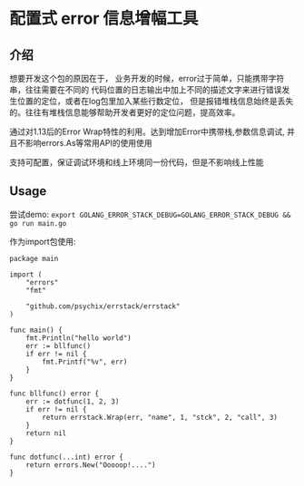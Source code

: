# 配置式 error 信息增幅工具
## 介绍
想要开发这个包的原因在于， 业务开发的时候，error过于简单，只能携带字符串，往往需要在不同的 代码位置的日志输出中加上不同的描述文字来进行错误发生位置的定位，或者在log包里加入某些行数定位， 但是报错堆栈信息始终是丢失的。往往有堆栈信息能够帮助开发者更好的定位问题，提高效率。

通过对1.13后的Error Wrap特性的利用。达到增加Error中携带栈,参数信息调试, 并且不影响errors.As等常用API的使用使用

支持可配置，保证调试环境和线上环境同一份代码，但是不影响线上性能

## Usage

尝试demo:
`export GOLANG_ERROR_STACK_DEBUG=GOLANG_ERROR_STACK_DEBUG && go run main.go`

作为import包使用:
```
package main

import (
	"errors"
	"fmt"

	"github.com/psychix/errstack/errstack"
)

func main() {
	fmt.Println("hello world")
	err := bllfunc()
	if err != nil {
		fmt.Printf("%v", err)
	}
}

func bllfunc() error {
	err := dotfunc(1, 2, 3)
	if err != nil {
		return errstack.Wrap(err, "name", 1, "stck", 2, "call", 3)
	}
	return nil
}

func dotfunc(...int) error {
	return errors.New("Ooooop!....")
}
```

